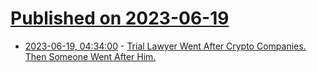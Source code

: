 # [Published on 2023-06-19](index.md)

* [2023-06-19, 04:34:00](https://yro.slashdot.org/story/23/06/18/2346204/trial-lawyer-went-after-crypto-companies-then-someone-went-after-him?utm_source=rss1.0mainlinkanon&utm_medium=feed) - [Trial Lawyer Went After Crypto Companies.  Then Someone Went After Him.](https://yro.slashdot.org/story/23/06/18/2346204/trial-lawyer-went-after-crypto-companies-then-someone-went-after-him?utm_source=rss1.0mainlinkanon&utm_medium=feed)
